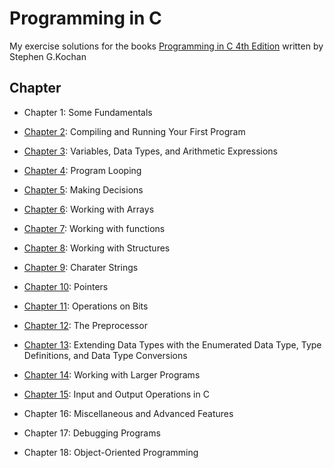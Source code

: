 # Programming in C 

My exercise solutions for the books [Programming in C 4th Edition](https://www.pearson.com/us/higher-education/program/Kochan-Programming-in-C-4th-Edition/PGM153468.html) written by Stephen G.Kochan

## Chapter

* Chapter 1: Some Fundamentals

* [Chapter 2](chapter_2/chapter_2.md): Compiling and Running Your First Program

* [Chapter 3](chapter_3/chapter_3.md): Variables, Data Types, and Arithmetic Expressions

* [Chapter 4](chapter_4/chapter_4.md): Program Looping

* [Chapter 5](chapter_5/chapter_5.md): Making Decisions

* [Chapter 6](chapter_6/chapter_6.md): Working with Arrays

* [Chapter 7](chapter_7/chapter_7.md): Working with functions

* [Chapter 8](chapter_8/chapter_8.md): Working with Structures

* [Chapter 9](chapter_9/chapter_9.md): Charater Strings

* [Chapter 10](chapter_10/chapter_10.md): Pointers

* [Chapter 11](chapter_11/chapter_11.md): Operations on Bits

* [Chapter 12](chapter_12/chapter_12.md): The Preprocessor

* [Chapter 13](chapter_13/chapter_13.md): Extending Data Types with the Enumerated Data Type, Type Definitions, and Data Type Conversions

* [Chapter 14](chapter_14/chapter_14.md): Working with Larger Programs

* [Chapter 15](chapter_15/chapter_15.md): Input and Output Operations in C

* Chapter 16: Miscellaneous and Advanced Features

* Chapter 17: Debugging Programs

* Chapter 18: Object-Oriented Programming
